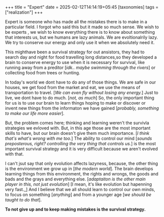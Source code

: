 +++
title = "Expert"
date = 2025-02-12T14:14:19+05:45
[taxonomies]
tags = ["realization"]
+++

Expert is someone who has made all the mistakes there is to make in a particular field.
I forgot who said this but it made so much sense. We wish to be experts , we wish to
know everything there is to know about something that interests us, but we humans are
lazy animals. We are evoltionalrily lazy. We try to conserve our energy and only use
it when we absolutely need it.

This mighthave been a survival strategy for out ansistors, they had to search day and
night for food travelling long distances,so they developed a brain to conserve energy
to use when it is necessary for survival, like running away from a preditor [_idk..
maybe swimming through the rivers_] or collecting food from trees or hunting.

In today's world we dont have to do any of those things. We are safe in our houses,
we get food from the market and eat, we use the means of transportation to travel.
[_We can even fly without losing any energy._] Just to live, we dont have to do much.
[_not, as much_] So, the only important thing for us is to use our brain to learn
things hoping to make or discover or invent new things from the informaton we have
gained [_probably, something to make our life more easier_].

But, the problem comes here; thinking and learning weren't the survivla strategies
we evloved with. But, in this age those are the most important skills to have, but
our brain doesn't give them much importance. [_I think that's what's wrong with me
too._] The ability to control our mind [_sounds preposterous, right? controlling
the very thing that controls us._] is the most important survival strategy and it
is very difficult because we aren't evolved with that.

I can't jsut say that only evolution affects lazyness, because, the other thing is
the environment we grow up in [_the modern world_]. The brain develops learning
things from this environment, the rights and wrongs, the goods and bads and the
grays and everything else. [_adaptaiton is the other main player in this, not just
evolution_] [I mean, it's like evolution but hapenning very fast._]
And I believe that we all should learn to control our own minds, to focus on something
[_anything_] and from a younger age [_we should be taught to do that_].

__To not give up and to keep making mistakes is the survival strategy.__
